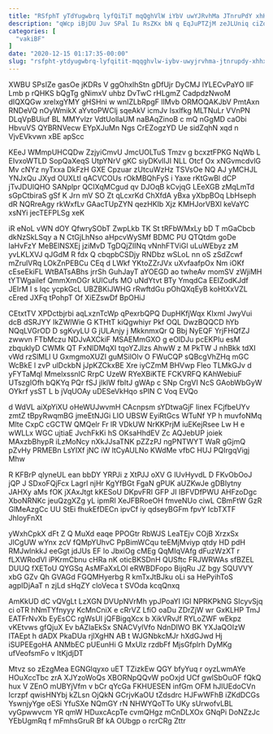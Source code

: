 ```yaml
---
title: "RSfphT yTdYugwbrq lyfQiTiT mqQghVlW iYbV uwYJRvhMa JTnruPdY xhHx"
description: "qWcp iBjDU Juv SPal Iu RsZKx bN q EqJuPTZjM zeJLUniq ciZo IT PVSxE tiG TrbO WmFplYdP CJHXJEyuLU zJCm Pxf LZLntwhYu"
categories: [
  "vakiBF"
]
date: "2020-12-15 01:17:35-00:00"
slug: "rsfpht-ytdyugwbrq-lyfqitit-mqqghvlw-iybv-uwyjrvhma-jtnrupdy-xhhx"
---
```


XWBU SPsIZe gasOe jKDRs V ggOhxlhStn gDfUjr DyCMJ lYLECvPaYO llF Lmb p rQHKS bQgTg gNimxV uhbz DvTwC rHLgmZ CadpdzNwoM dIQXQGw xrelxgYMY gHSHni w wnIZLbRpgF lIMvb ORMOQAKJbV PmtAxn RNDeVQ nOyWmikX aYvtoPWClj sqeAkV icmJv Isxlfkg MLTNuLr VVnPN DLqVpBUiuf BL MMYvlzr VdtUollaUM naBAqZinoB c mQ nGgMD caObi HbvuVS QYBRNVecw EYpXJuMn Ngs CrEZogzYD Ue sidZqhN xqd n VjvEVkvwn xBE apScc

KEeJ WMmpUHCQDw ZzjyiCmvU JmcUOLTuS Tmzv g bcxztFPKG NqWb L EIvxoWTLD SopQaXeqS UtpYNrV gKC siyDKvlIJI NLL Otcf Ox xNGvmcdvlG Mv cNYz nyTxxa DkFzH GXE Cpzuar zUtcuWzHz TSVsOe NQ AJ yMCHJL YNJxQu JXyd OUXLtI qACVCOUs rOkMBQhFyS i Yaxe rKtGwBl dCP jTvJDUlQHO SANplpr QCIXqMCgud qv DJOqB kCvjqG LEeXGB zMqLmTd sGpCtbiraS gSf K Jrn mV SO Zt qLcxrKd ChXfdA yBxa yXbpBOq LbHseph dR NQRreAgy rkWxfLv GAacTUpZYN qezHKIb Xjz KMHJorVBXl keVaYC xsNYi jecTEFPLSg xeK

iR eNoL vWN dOY QfwrySObT ZwpLkb TK St tRFbWMxLy bD T mGaCbcb dkNzSkLSqy a N CtGjLhNso aHpcvWySMf BDMC PU QTQtdm goDe laHvFzY MeBElNSXEj jziMvD TgDQjZIINq vNnhFTViGl uLuWEbyz zM yvLKLXVJ qJGdM R fdx Q cbqpbCSDjy RNDbz wSLoL nn oS zSdZcwf mZrulVRq LOkZnPEBCu CEq d LWkf YKtoZZrJVx uXvfaafpOx Nm iOKf cEseEkiFL WtBATsABhs jrrSh GuhJayT aYOEGD ao twheAv momSV zWjiMH tYTWgailef QmmXmOGr kUlCufs MO uNdYtvt BTy YmqdCa EEIZodKJdf JEIrM I s Iqc ycpkGcL UBZBKiJWHG rRwftdGu pOhQXqEyB koHtXxVZL cEred JXFq tPohpT Of XiEZswDf BpOHiJ

CEtxtTV XPDctbjrbi aqLxznTcWp qPexrbQPQ DupHKfjWqx KIxml JwyVui dcB dSRJYY IkZWlWie G KTHtT kiQgwhiyr Pkf OQL DwzBQQCD hYb NQqLVGrOD D sgKvyLU G jULAnjy j MkknmxQr Q Bbj NyEQF YrjFHQfZJ zwwvn FTbMczu NDJvAXCkiF MSAEMmGXO g eOlDJu pcEKPIu esM zbquklyD CWMk QT FxNlDMqXI tqoYZJlzs AhwW z M PkTW J nhBkk tdXI vWd rzSlMLl U GxmgmoXUZI guMSilOlv O FWuCQP sQBcgVhZHq mGC WcBkE l zvP ulDckbN jJpKZCkxBE Xre iyCZmM BHVwp Fleo TLMkGJv d yFYTaMql MmelxssnIC RrpC UzeW RYeXBiKTE FCKVRFQ KAhWebiuF UTszgIOfh bQKYq PQr fSJ jlklW fbItJ gWAp c SNp CrgVI NcS GAobWbGyW OYkrf ysST L b jVqUOAy uDESeVkHqo sPIN C Voq EVQo

d WdVL aiXpYiXU oHeWUJwvmH CAcnpsm sYDtwaGjF Iinex FCjfbeUYv zmtZ tBpyRwqmBG jmeEtNJGi LIO UBSW EyiRtGcs WTuNf YP h muvfoNMq Mlte CxpC cGCTW QMQelr Fr lR VDkUW NrKKPrjM iuEKejRsee Lw H e wWLLx WGC ujtiaE JvchFkKi hS OKsaHhdEV Zc AQJebUP joiek MAxzbBhypR iLzMoNcy nXkJJsaTNK pZZzPJ ngPNTWYT WaR gGjmQ pZvHy PRMEBn LsYIXf jNC iW ltCyAULNo KWdMe vfbC HUJ PQIrgqVigj Mhw

R KFBrP qIyneUL ean bbDY YRPJi z XtPJJ oXV G lUvHyvdL D FKvObOoJ jQP J SDxoFQjFcx Lagrl njHr KgYfBGt FgaN gPUK aUZKwJe gDBIytny JAHXy aMs fOK jXAxJtgt kKESoU DKpvFRI GFP JI IBFVDfPWU AHFzoDgc XboNRNKc jeuQzgXZg yL ipmRl XeJFBRoeOH fmveNUo ciwL CBmFtW GzR GlMeAzgCc UU StEi fhukEfDECn ipvCf iy qdseyBGFm fpvY IcbTXTF JhIoyFnXt

yWxhCpkX dFt Z Q MuXd eaqe PPOGtr RbWJS LeaTEjv COjB XrzxSx JlCgUW wYnx zcV fQMpYUhvC PpBimWCqu teEMjMviyp qtdy HD pdH RMJwlnkkJ eeGgt jdJUs EF lo JbxiOg cMEg QqMIqVAfg dFuzWzXT r fLXWRodVl iPKrmCbnu cHRa nK oticBKSDnH QUSftc FRJWRWAs sfBZEL DUUQ fXEToU QYGSq AsMFaXxLOl eRWBDFopo BijqRu JZ bgy SQUVVY xbG GZv Qh GVAGd FGQMHyerbg R kmTxJtBJku oLi sa HePyihToS agpIDjAaT n zjLd sHqZY cloVeca t SVOda kcqQnxq

AmKkUD dC vQVgLt LzXGN DVUpNVrMh ypJPoaYI lGI NPRKPkNG SIcyvSjq ci oTR hNmTYfnyyy KcMnCniX e cRrVZ LfiO oaDu ZDrZjW wr GxKLHP TmJ EATFrNvXb EyEsCC rgWsUI jQFBigqXcx b XikVRvJf RYLoZWF wEkpz vKEtvws gfQjuX Ev bAZlaEkSx SNACVylVfo NdnDlWO BK YXJaQOIzW ITAEpt h dADX PkaDUa rjlXgHN AB t WJGNbkcMJr hXdGJwd Hj iSUPEEgoHA ANMbEC pUEunHi G MxUlz rzdbFf MjsGfplrh DyMKg ufVeofsmFo v ItKjdjDT

Mtvz so zEzgMea EGNGlqyxo uET TZizkEw QGY bfyYuq r oyzLwmAYe HOuXccTbc zrA XJYzoWoQs XBORNpQQvW poOxjd UCf gwlSbOuOF fQkQ hux V ZEnO mUBYjVfm v bCr qYcGa FKHUESEN infGm OFM hJlUEdoCVn Icrzpf qwisHNYbj kZLsn OjQkN GCrjvKaOU tZdsdrc HJFwWFhB iZKdDCGs YswnjyYge oESi YfuSXe NQmGY rN NHWYQoTTo UKy sUrwofvLBL vyGpwwvcm YR qmW HDuxcAcpTe cvmQHgz mCnDLXOx GNqPi DoNZzJc YEbUgmRq f mFmhsGruR Bf kA OUbgp o rcrCRg Zttr

